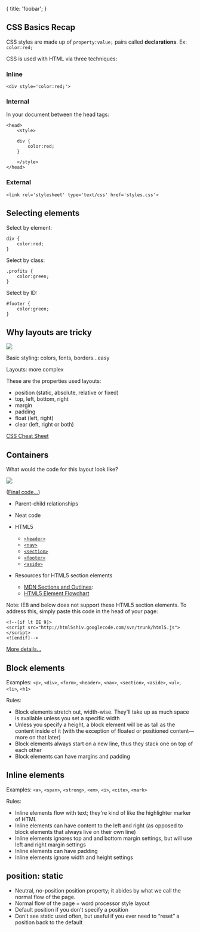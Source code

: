 {
	title: 'foobar';
}

## CSS Basics Recap
CSS styles are made up of `property:value;` pairs called **declarations**. Ex: `color:red;`

CSS is used with HTML via three techniques:

### Inline

	<div style='color:red;'>

### Internal 
In your document between the head tags: 

	<head>
		<style>
		
		div { 
			color:red;
		}
		
		</style>
	</head>

### External

	<link rel='stylesheet' type='text/css' href='styles.css'>

## Selecting elements

Select by element:

	div { 
		color:red;
	}
	
Select by class:

	.profits { 
		color:green;
	}
	
Select by ID:

	#footer {
		color:green;
	}



	
## Why layouts are tricky

<img src='http://making-the-internet.s3.amazonaws.com/css-layouts-sketch.png'>

Basic styling: colors, fonts, borders...easy

Layouts: more complex

These are the properties used layouts:

* position (static, absolute, relative or fixed)
* top, left, bottom, right
* margin
* padding
* float (left, right)
* clear (left, right or both)

[CSS Cheat Sheet](http://thewc.co.s3.amazonaws.com/challenges/css-layouts-cheat-sheet.pdf)


## Containers

What would the code for this layout look like?

<img src='http://thewc.co.s3.amazonaws.com/challenges/css-layouts-wireframe.png'>

([Final code...](http://gist.github.com/susanBuck/6315301/raw/531b9055083d2a3ae177cc1fe97c55ba0ba31718/containers-and-nesting-elements-example.html))


* Parent-child relationships
* Neat code
* HTML5 

	* [`<header>`](http://developer.mozilla.org/en-US/docs/Web/HTML/Element/header)
	* [`<nav>`](http://developer.mozilla.org/en-US/docs/Web/HTML/Element/nav)
	* [`<section>`](http://developer.mozilla.org/en-US/docs/Web/HTML/Element/section)
	* [`<footer>`](http://developer.mozilla.org/en-US/docs/Web/HTML/Element/footer)
	* [`<aside>`](http://developer.mozilla.org/en-US/docs/Web/HTML/Element/aside)

* Resources for HTML5 section elements
	* [MDN Sections and Outlines](http://developer.mozilla.org/en-US/docs/Web/HTML/Sections_and_Outlines_of_an_HTML5_document?redirectlocale=en-US&redirectslug=HTML%2FSections_and_Outlines_of_an_HTML5_document): 
	* [HTML5 Element Flowchart](http://html5doctor.com/downloads/h5d-sectioning-flowchart.pdf)

Note: IE8 and below does not support these HTML5 section elements. To address this, simply paste this code in the head of your page:

	<!--[if lt IE 9]>
	<script src="http://html5shiv.googlecode.com/svn/trunk/html5.js"></script>
	<![endif]-->

[More details...](http://net.tutsplus.com/tutorials/html-css-techniques/html5-and-css3-without-guilt/)




## Block elements

Examples:
`<p>`, `<div>`, `<form>`, `<header>`, `<nav>`, `<section>`, `<aside>`, `<ul>`, `<li>`, `<h1>`

Rules:

* Block elements stretch out, width-wise. They'll take up as much space is available unless you set a specific width
* Unless you specify a height, a block element will be as tall as the content inside of it (with the exception of floated or positioned content&mdash; more on that later)
* Block elements always start on a new line, thus they stack one on top of each other
* Block elements can have margins and padding




## Inline elements

Examples:
`<a>`, `<span>`, `<strong>`, `<em>`, `<i>`, `<cite>`, `<mark>`

Rules:

* Inline elements flow with text; they're kind of like the highlighter marker of HTML
* Inline elements can have content to the left and right (as opposed to block elements that always live on their own line)
* Inline elements ignores top and and bottom margin settings, but will use left and right margin settings
* Inline elements can have padding
* Inline elements ignore width and height settings



## position: static

* Neutral, no-position position property; it abides by what we call the normal flow of the page.
* Normal flow of the page = word processor style layout
* Default position if you don't specify a position
* Don't see static used often, but useful if you ever need to &ldquo;reset&rdquo; a position back to the default

